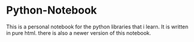 # Python-Notebook

This is a personal notebook for the python libraries that i learn.
It is written in pure html.
there is also a newer  version of this notebook.
